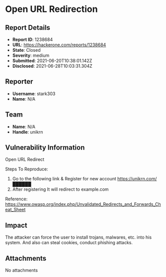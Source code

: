 # Open URL Redirection

## Report Details
- **Report ID**: 1238684
- **URL**: https://hackerone.com/reports/1238684
- **State**: Closed
- **Severity**: medium
- **Submitted**: 2021-06-20T10:38:01.142Z
- **Disclosed**: 2021-06-28T10:03:31.304Z

## Reporter
- **Username**: stark303
- **Name**: N/A

## Team
- **Name**: N/A
- **Handle**: unikrn

## Vulnerability Information
Open URL Redirect  

Steps To Reproduce:
1) Go to the following link & Register for new account https://unikrn.com/██████
2) After registering It will redirect to example.com


Reference: https://www.owasp.org/index.php/Unvalidated_Redirects_and_Forwards_Cheat_Sheet

## Impact

The attacker can force the user to install trojans, malwares, etc. into his system.
And also can steal cookies, conduct phishing attacks.

## Attachments
No attachments
